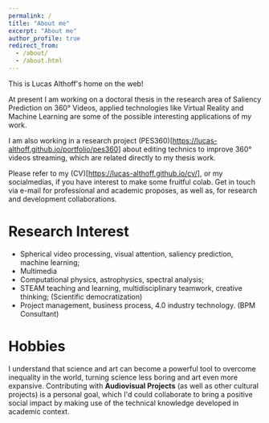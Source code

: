 ```yaml
---
permalink: /
title: "About me"
excerpt: "About me"
author_profile: true
redirect_from: 
  - /about/
  - /about.html
---
```


This is Lucas Althoff's home on the web!

At present I am working on a doctoral thesis in the research area of Saliency Prediction on 360° Videos, applied technologies like Virtual Reality and Machine Learning are some of the possible interesting applications of my work.

I am also working in a research project (PES360)[https://lucas-althoff.github.io/portfolio/pes360] about editing technics to improve 360° videos streaming, which are related directly to my thesis work. 

Please refer to my (CV)[https://lucas-althoff.github.io/cv/], or my socialmedias, if you have interest to make some fruitful colab.
Get in touch via e-mail for professional and academic proposes, as well as, for research and development collaborations.

Research Interest
======
*	Spherical video processing, visual attention, saliency prediction, machine learning;
* Multimedia 
*	Computational physics, astrophysics, spectral analysis;  
*	STEAM teaching and learning, multidisciplinary teamwork, creative thinking; (Scientific democratization)
*	Project management, business process, 4.0 industry technology. (BPM Consultant)

Hobbies
======
I understand that science and art can become a powerful tool to overcome inequality in the world,
turning science less boring and art even more expansive. 
Contributing with **Audiovisual Projects** (as well as other cultural projects) is a personal goal, which I'd could collaborate to 
bring a positive social impact by making use of the technical knowledge developed in academic context.
